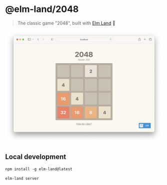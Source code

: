 # @elm-land/2048
> The classic game "2048", built with [Elm Land](https://elm.land) 🌈

![A screenshot of the game](./static/screenshot.png)

## Local development

```
npm install -g elm-land@latest
```

```
elm-land server
```